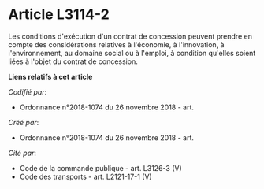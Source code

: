 # Article L3114-2

Les conditions d'exécution d'un contrat de concession peuvent prendre en compte des considérations relatives à l'économie, à
l'innovation, à l'environnement, au domaine social ou à l'emploi, à condition qu'elles soient liées à l'objet du contrat de
concession.

**Liens relatifs à cet article**

_Codifié par_:

  - Ordonnance n°2018-1074 du 26 novembre 2018 - art.

_Créé par_:

  - Ordonnance n°2018-1074 du 26 novembre 2018 - art.

_Cité par_:

  - Code de la commande publique - art. L3126-3 (V)
  - Code des transports - art. L2121-17-1 (V)
